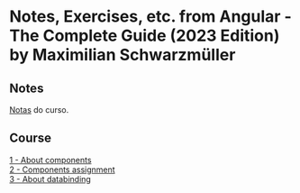 # Notes, Exercises, etc. from Angular - The Complete Guide (2023 Edition) by Maximilian Schwarzmüller 

## Notes

[Notas](https://docs.google.com/document/d/1oAACPskssRynx6azWodnijp466ntCBqe9wi_rPo5KjU/edit) do curso.

## Course

[1 - About components](https://github.com/kaory-china/angular/tree/intro-components)  
[2 - Components assignment](https://github.com/kaory-china/angular/tree/first-assignment)  
[3 - About databinding](https://github.com/kaory-china/angular/tree/intro-data-binding) 
